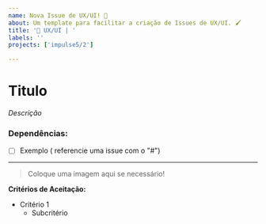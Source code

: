 ```yaml
---
name: Nova Issue de UX/UI! 🎨
about: Um template para facilitar a criação de Issues de UX/UI. 🖌️
title: '🎨 UX/UI | '
labels: ''
projects: ['impulse5/2']

---
```


# Titulo
_Descrição_

### Dependências:
- [ ] Exemplo ( referencie uma issue com o "#")

---

> Coloque uma imagem aqui se necessário! 

**Critérios de Aceitação:**
- Critério 1
  - Subcritério
